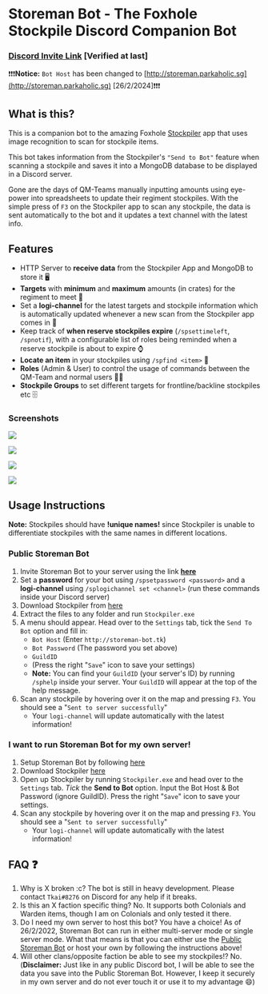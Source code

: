 # Storeman Bot - The Foxhole Stockpile Discord Companion Bot
### [Discord Invite Link](https://discord.com/oauth2/authorize?client_id=946968895170969620&permissions=2147617792&scope=bot%20applications.commands) [Verified at last]

❗❗❗**Notice:** `Bot Host` has been changed to [http://storeman.parkaholic.sg](http://storeman.parkaholic.sg) [26/2/2024]❗❗❗

## What is this?

This is a companion bot to the amazing Foxhole [Stockpiler](https://github.com/tehruttiger/Stockpiler/tree/master) app that uses image recognition to scan for stockpile items.

This bot takes information from the Stockpiler's `"Send to Bot"` feature when scanning a stockpile and saves it into a MongoDB database to be displayed in a Discord server.

Gone are the days of QM-Teams manually inputting amounts using eye-power into spreadsheets to update their regiment stockpiles. With the simple press of `F3` on the Stockpiler app to scan any stockpile, the data is sent automatically to the bot and it updates a text channel with the latest info.

## Features

- HTTP Server to **receive data** from the Stockpiler App and MongoDB to store it 🖥
- **Targets** with **minimum** and **maximum** amounts (in crates) for the regiment to meet 🎯
- Set a **logi-channel** for the latest targets and stockpile information which is automatically updated whenever a new scan from the Stockpiler app comes in 🚚
- Keep track of **when reserve stockpiles expire** (`/spsettimeleft`, `/spnotif`), with a configurable list of roles being reminded when a reserve stockpile is about to expire ⌚
- **Locate an item** in your stockpiles using `/spfind <item>` 🔎
- **Roles** (Admin & User) to control the usage of commands between the QM-Team and normal users 👨‍⚖️
- **Stockpile Groups** to set different targets for frontline/backline stockpiles etc 🗄️

### Screenshots

![](screenshots/1.png)

![](screenshots/2.png)

![](screenshots/3.png)

![](screenshots/4.png)

## Usage Instructions

**Note:** Stockpiles should have **!unique names!** since Stockpiler is unable to differentiate stockpiles with the same names in different locations.

### Public Storeman Bot
1. Invite Storeman Bot to your server using the link **[here](https://discord.com/oauth2/authorize?client_id=946968895170969620&permissions=2147617792&scope=bot%20applications.commands)**
2. Set a **password** for your bot using `/spsetpassword <password>` and a **logi-channel** using `/splogichannel set <channel>` (run these commands inside your Discord server)
3. Download Stockpiler from [here](https://github.com/tehruttiger/Stockpiler/releases)
4. Extract the files to any folder and run `Stockpiler.exe`
5. A menu should appear. Head over to the `Settings` tab, tick the `Send To Bot` option and fill in:
    - `Bot Host` (Enter `http://storeman-bot.tk`)
    - `Bot Password` (The password you set above)
    - `GuildID` 
    - (Press the right "`Save`" icon to save your settings)
    - **Note:** You can find your `GuildID` (your server's ID) by running `/sphelp` inside your server. Your `GuildID` will appear at the top of the help message.
6. Scan any stockpile by hovering over it on the map and pressing `F3`. You should see a "`Sent to server successfully`"
    - Your `logi-channel` will update automatically with the latest information!

### I want to run Storeman Bot for my own server!
1. Setup Storeman Bot by following [here](https://github.com/Tkaixiang/Storeman-Bot/wiki/Setting-up-an-instance-of-Storeman-Bot-for-your-own-server)
2. Download Stockpiler [here](https://github.com/tehruttiger/Stockpiler/releases) 
3. Open up Stockpiler by running `Stockpiler.exe` and head over to the `Settings` tab. _Tick_ the **Send to Bot** option. Input the Bot Host & Bot Password (ignore GuildID). Press the right "`Save`" icon to save your settings.
4. Scan any stockpile by hovering over it on the map and pressing `F3`. You should see a "`Sent to server successfully`"
    - Your `logi-channel` will update automatically with the latest information!

## FAQ ❓

1. Why is X broken :c?
   The bot is still in heavy development. Please contact `Tkai#8276` on Discord for any help if it breaks.
2. Is this an X faction specific thing?
   No. It supports both Colonials and Warden items, though I am on Colonials and only tested it there.
3. Do I need my own server to host this bot?
   You have a choice! As of 26/2/2022, Storeman Bot can run in either multi-server mode or single server mode. What that means is that you can either use the [Public Storeman Bot](https://discord.com/oauth2/authorize?client_id=946968895170969620&permissions=2147617792&scope=bot%20applications.commands) or host your own by following the instructions above!
4. Will other clans/opposite faction be able to see my stockpiles!? No. (**Disclaimer:** Just like in any public Discord bot, I will be able to see the data you save into the Public Storeman Bot. However, I keep it securely in my own server and do not ever touch it or use it to my advantage 😄)

